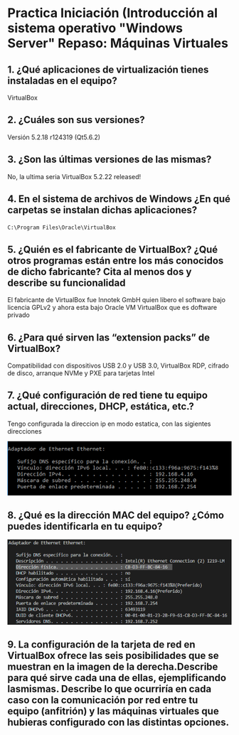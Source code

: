 # Practica Iniciación (Introducción al sistema operativo "Windows Server" Repaso: Máquinas Virtuales

## 1. ¿Qué aplicaciones de virtualización tienes instaladas en el equipo?

VirtualBox

## 2. ¿Cuáles son sus versiones?

Versión 5.2.18 r124319 (Qt5.6.2)

## 3. ¿Son las últimas versiones de las mismas?

No, la ultima seria VirtualBox 5.2.22 released!

## 4. En el sistema de archivos de Windows ¿En qué carpetas se instalan dichas aplicaciones?

`C:\Program Files\Oracle\VirtualBox`

## 5. ¿Quién es el fabricante de VirtualBox? ¿Qué otros programas están entre los más conocidos de dicho fabricante? Cita al menos dos y describe su funcionalidad

El fabricante de VirtualBox fue Innotek GmbH quien libero el software bajo licencia GPLv2 y ahora esta bajo Oracle VM VirtualBox que es doftware privado

## 6. ¿Para qué sirven las “extension packs” de VirtualBox?

Compatibilidad con dispositivos USB 2.0 y USB 3.0, VirtualBox RDP, cifrado de disco, arranque NVMe y PXE para tarjetas Intel

## 7. ¿Qué configuración de red tiene tu equipo actual, direcciones, DHCP, estática, etc.?

Tengo configurada la direccion ip en modo estatica, con las sigientes direcciones

![IMG not Found](capturas/originales/captura1.png)


## 8. ¿Qué es la dirección MAC del equipo? ¿Cómo puedes identificarla en tu equipo?

![IMG not Found](capturas/originales/captura2.png)


## 9. La configuración de la tarjeta de red en VirtualBox ofrece las seis posibilidades que se muestran en la imagen de la derecha.Describe para qué sirve cada una de ellas, ejemplificando lasmismas. Describe lo que ocurriría en cada caso con la comunicación por red entre tu equipo (anfitrión) y las máquinas virtuales que hubieras configurado con las distintas opciones.